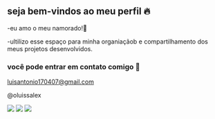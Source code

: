 ## seja bem-vindos ao meu perfil 🔥

-eu amo o meu namorado!💍

-ultilizo esse espaço para minha organiaçãob e compartilhamento dos meus projetos desenvolvidos.

### você pode entrar em contato comigo 📧
luisantonio170407@gmail.com

@oluissalex

![](https://media.tenor.com/uj55z9-b0RcAAAAi/twerking-cardi-b.gif)          ![](https://media1.tenor.com/m/ZmEzG-hpSyQAAAAC/beyonce-beyonce-knowles.gif)   ![](https://media1.tenor.com/m/f71-DS2o8EwAAAAC/mc-anitta-larissa-jura.gif)
